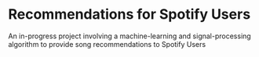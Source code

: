 # Recommendations for Spotify Users

An in-progress project involving a machine-learning and signal-processing algorithm to provide 
song recommendations to Spotify Users